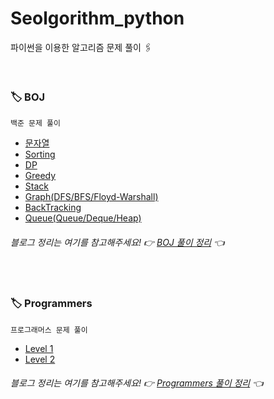 # Seolgorithm_python
파이썬을 이용한 알고리즘 문제 풀이 🖇

</br>

### 🏷 BOJ
```
백준 문제 풀이
```
- [문자열](https://github.com/seolhee2750/Seolgorithm_python/tree/main/BOJ/%EB%AC%B8%EC%9E%90%EC%97%B4)
- [Sorting](https://github.com/seolhee2750/Seolgorithm_python/tree/main/BOJ/Sorting)
- [DP](https://github.com/seolhee2750/Seolgorithm_python/tree/main/BOJ/DP)
- [Greedy](https://github.com/seolhee2750/Seolgorithm_python/tree/main/BOJ/Greedy)
- [Stack](https://github.com/seolhee2750/Seolgorithm_python/tree/main/BOJ/Stack)
- [Graph(DFS/BFS/Floyd-Warshall)](https://github.com/seolhee2750/Seolgorithm_python/tree/main/BOJ/Graph)
- [BackTracking](https://github.com/seolhee2750/Seolgorithm_python/tree/main/BOJ/BackTracking)
- [Queue(Queue/Deque/Heap)](https://github.com/seolhee2750/Seolgorithm_python/tree/main/BOJ/Queue)
###### 블로그 정리는 여기를 참고해주세요! 👉 [BOJ 풀이 정리](https://seolhee2750.tistory.com/category/%F0%9F%9F%A0%5B%20Python%20%5D/BOJ) 👈

</br>

### 🏷 Programmers
```
프로그래머스 문제 풀이
```
- [Level 1](https://github.com/seolhee2750/Seolgorithm_python/tree/main/Programmers/Level1)
- [Level 2](https://github.com/seolhee2750/Seolgorithm_python/tree/main/Programmers/Level2)
###### 블로그 정리는 여기를 참고해주세요! 👉 [Programmers 풀이 정리](https://seolhee2750.tistory.com/category/%F0%9F%9F%A0%5B%20Python%20%5D/Programmers) 👈
